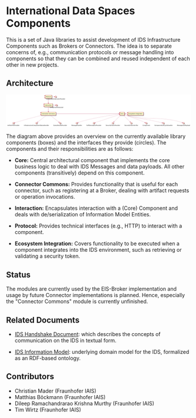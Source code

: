 # International Data Spaces Components

This is a set of Java libraries to assist development of IDS Infrastructure Components such as Brokers or Connectors. The idea is
to separate concerns of, e.g., communication protocols or message handling into components so that they can be combined and
reused independent of each other in new projects. 

## Architecture

![Broker Architecture](documentation/overview.png)

The diagram above provides an overview on the currently available library components (boxes) and the interfaces they provide (circles). 
The components and their responsibilities are as follows:

* **Core:** Central architectural component that implements the core business logic to deal with IDS Messages and data payloads. All other 
components (transitively) depend on this component.

* **Connector Commons:** Provides functionality that is useful for each connector, such as registering at a Broker, dealing with artifact 
requests or operation invocations.

* **Interaction:** Encapsulates interaction with a (Core) Component and deals with de/serialization of Information Model Entities.
 
* **Protocol:** Provides technical interfaces (e.g., HTTP) to interact with a component.

* **Ecosystem Integration:** Covers functionality to be executed when a component integrates into the IDS environment, such as 
retrieving or validating a security token.

## Status

The modules are currently used by the EIS-Broker implementation and usage by future Connector implementations is planned. Hence,
especially the "Connector Commons" module is currently unfinished.

## Related Documents

* [IDS Handshake Document](https://industrialdataspace.jiveon.com/docs/DOC-1817): which describes the concepts of communication on the 
IDS in textual form. 

* [IDS Information Model](https://github.com/IndustrialDataSpace/InformationModel): underlying domain model for the IDS, formalized as
an RDF-based ontology.

## Contributors

* Christian Mader (Fraunhofer IAIS)
* Matthias Böckmann (Fraunhofer IAIS)
* Dileep Ramachandrarao Krishna Murthy (Fraunhofer IAIS)
* Tim Wirtz (Fraunhofer IAIS)
